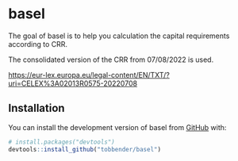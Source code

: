 
<!-- README.md is generated from README.Rmd. Please edit that file -->

# basel

<!-- badges: start -->
<!-- badges: end -->

The goal of basel is to help you calculation the capital requirements
according to CRR.

The consolidated version of the CRR from 07/08/2022 is used.

<https://eur-lex.europa.eu/legal-content/EN/TXT/?uri=CELEX%3A02013R0575-20220708>

## Installation

You can install the development version of basel from
[GitHub](https://github.com/) with:

``` r
# install.packages("devtools")
devtools::install_github("tobbender/basel")
```
